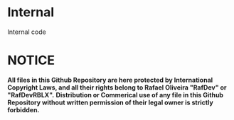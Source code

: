 # Internal
Internal code

# NOTICE
**All files in this Github Repository are here protected by International Copyright Laws, and all their rights belong to Rafael Oliveira "RafDev" or "RafDevRBLX".**
**Distribution or Commerical use of any file in this Github Repository without written permission of their legal owner is strictly forbidden.**

